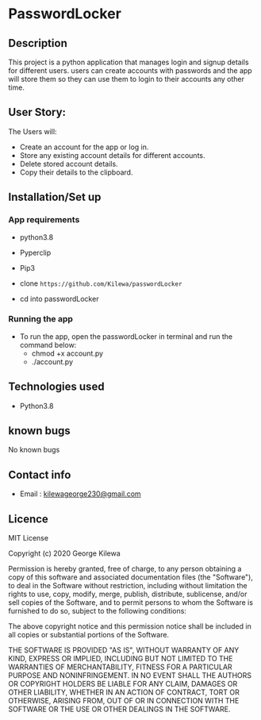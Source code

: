 # PasswordLocker

## Description

This project is a python application that manages login and signup details for different users. users can create accounts 
with passwords and the app will store them so they can use them to login to their accounts any other time.

## User Story:
The Users will:
* Create an account for the app or log in.
* Store any existing account details for different accounts.
* Delete stored account details.
* Copy their details to the clipboard.

## Installation/Set up

### App requirements
   * python3.8
   * Pyperclip
   * Pip3

* clone ``` https://github.com/Kilewa/passwordLocker ```
* cd into passwordLocker
### Running the app
* To run the app, open the passwordLocker in terminal and run the command below:
   - chmod +x account.py
   - ./account.py
## Technologies used

   * Python3.8
## known bugs
   No known bugs

## Contact info

* Email : kilewageorge230@gmail.com
## Licence

MIT License

Copyright (c) 2020 George Kilewa

Permission is hereby granted, free of charge, to any person obtaining a copy
of this software and associated documentation files (the "Software"), to deal
in the Software without restriction, including without limitation the rights
to use, copy, modify, merge, publish, distribute, sublicense, and/or sell
copies of the Software, and to permit persons to whom the Software is
furnished to do so, subject to the following conditions:

The above copyright notice and this permission notice shall be included in all
copies or substantial portions of the Software.

THE SOFTWARE IS PROVIDED "AS IS", WITHOUT WARRANTY OF ANY KIND, EXPRESS OR
IMPLIED, INCLUDING BUT NOT LIMITED TO THE WARRANTIES OF MERCHANTABILITY,
FITNESS FOR A PARTICULAR PURPOSE AND NONINFRINGEMENT. IN NO EVENT SHALL THE
AUTHORS OR COPYRIGHT HOLDERS BE LIABLE FOR ANY CLAIM, DAMAGES OR OTHER
LIABILITY, WHETHER IN AN ACTION OF CONTRACT, TORT OR OTHERWISE, ARISING FROM,
OUT OF OR IN CONNECTION WITH THE SOFTWARE OR THE USE OR OTHER DEALINGS IN THE
SOFTWARE.
